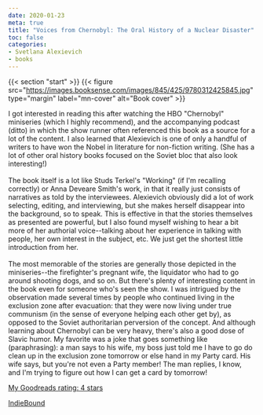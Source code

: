 ```yaml
---
date: 2020-01-23
meta: true
title: "Voices from Chernobyl: The Oral History of a Nuclear Disaster"
toc: false
categories:
- Svetlana Alexievich
- books
---
```


{{< section "start" >}}
{{< figure src="https://images.booksense.com/images/845/425/9780312425845.jpg" type="margin" label="mn-cover" alt="Book cover" >}}

I got interested in reading this after watching the HBO "Chernobyl" miniseries (which I highly recommend), and the accompanying podcast (ditto) in which the show runner often referenced this book as a source for a lot of the content. I also learned that Alexievich is one of only a handful of writers to have won the Nobel in literature for non-fiction writing. (She has a lot of other oral history books focused on the Soviet bloc that also look interesting!)<br /><br />The book itself is a lot like Studs Terkel's "Working" (if I'm recalling correctly) or Anna Deveare Smith's work, in that it really just consists of narratives as told by the interviewees. Alexievich obviously did a lot of work selecting, editing, and interviewing, but she makes herself disappear into the background, so to speak. This is effective in that the stories themselves as presented are powerful, but I also found myself wishing to hear a bit more of her authorial voice--talking about her experience in talking with people, her own interest in the subject, etc. We just get the shortest little introduction from her. <br /><br />The most memorable of the stories are generally those depicted in the miniseries--the firefighter's pregnant wife, the liquidator who had to go around shooting dogs, and so on. But there's plenty of interesting content in the book even for someone who's seen the show. I was intrigued by the observation made several times by people who continued living in the exclusion zone after evacuation: that they were now living under true communism (in the sense of everyone helping each other get by), as opposed to the Soviet authoritarian perversion of the concept. And although learning about Chernobyl can be very heavy, there's also a good dose of Slavic humor. My favorite was a joke that goes something like (paraphrasing): a man says to his wife, my boss just told me I have to go do clean up in the exclusion zone tomorrow or else hand in my Party card. His wife says, but you're not even a Party member! The man replies, I know, and I'm trying to figure out how I can get a card by tomorrow!

[My Goodreads rating: 4 stars](https://www.goodreads.com/review/show/3140610479)  

[IndieBound](https://www.indiebound.org/book/9780312425845)
